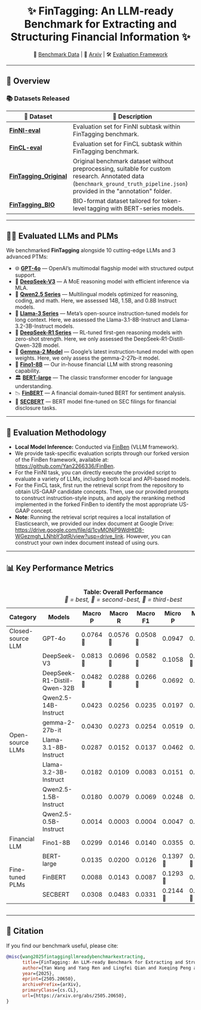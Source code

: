 <!-- Title -->
<h1 align="center">✨ FinTagging: An LLM-ready Benchmark for Extracting and Structuring Financial Information ✨</h1>

<p align="center">
  📁 <a href="https://huggingface.co/datasets/TheFinAI/FinTagging_Original">Benchmark Data</a> | 📖 <a href="#">Arxiv</a> | 🛠️ <a href="https://github.com/The-FinAI/FinBen">Evaluation Framework</a>
</p>

---

## 🌟 Overview

### 📚 Datasets Released

| 📂 Dataset | 📝 Description |
|------------|----------------|
| [**FinNI-eval**](https://huggingface.co/datasets/TheFinAI/FinNI-eval) | Evaluation set for FinNI subtask within FinTagging benchmark. |
| [**FinCL-eval**](https://huggingface.co/datasets/TheFinAI/FinCL-eval) | Evaluation set for FinCL subtask within FinTagging benchmark. |
| [**FinTagging_Original**](https://huggingface.co/datasets/TheFinAI/FinTagging_Original) | Original benchmark dataset without preprocessing, suitable for custom research. Annotated data (`benchmark_ground_truth_pipeline.json`) provided in the "annotation" folder. |
| [**FinTagging_BIO**](https://huggingface.co/datasets/TheFinAI/FinTagging_BIO) | BIO-format dataset tailored for token-level tagging with BERT-series models. |

---

## 🧑‍💻 Evaluated LLMs and PLMs
We benchmarked **FinTagging** alongside 10 cutting-edge LLMs and 3 advanced PTMs:

- 🌐 **[GPT-4o](https://platform.openai.com/docs/models#gpt-4o)** — OpenAI’s multimodal flagship model with structured output support.
- 🚀 **[DeepSeek-V3](https://huggingface.co/deepseek-ai/DeepSeek-V3)** — A MoE reasoning model with efficient inference via MLA.
- 🧠 **[Qwen2.5 Series](https://huggingface.co/Qwen)** — Multilingual models optimized for reasoning, coding, and math. Here, we assessed 14B, 1.5B, and 0.8B Instruct models.
- 🦙 **[Llama-3 Series](https://huggingface.co/meta-llama)** — Meta’s open-source instruction-tuned models for long context. Here, we assessed the Llama-3.1-8B-Instruct and Llama-3.2-3B-Instruct models.
- 🧭 **[DeepSeek-R1 Series](https://huggingface.co/deepseek-ai)** — RL-tuned first-gen reasoning models with zero-shot strength. Here, we only assessed the DeepSeek-R1-Distill-Qwen-32B model.
- 🧪 **[Gemma-2 Model](https://huggingface.co/google/gemma-2-27b-it)** — Google’s latest instruction-tuned model with open weights. Here, we only assess the gemma-2-27b-it model.
- 💎 **[Fino1-8B](https://huggingface.co/TheFinAI/Fino1-8B)** — Our in-house financial LLM with strong reasoning capability.
- 🏛️ **[BERT-large](https://huggingface.co/google-bert/bert-large-uncased)** — The classic transformer encoder for language understanding.
- 📉 **[FinBERT](https://huggingface.co/ProsusAI/finbert)** — A financial domain-tuned BERT for sentiment analysis.
- 🧾 **[SECBERT](https://huggingface.co/nlpaueb/sec-bert-base)** — BERT model fine-tuned on SEC filings for financial disclosure tasks.


---

## 📌 Evaluation Methodology
- **Local Model Inference:** Conducted via [FinBen](https://github.com/The-FinAI/FinBen) (VLLM framework).
- We provide task-specific evaluation scripts through our forked version of the FinBen framework, available at: https://github.com/Yan2266336/FinBen.
- For the FinNI task, you can directly execute the provided script to evaluate a variety of LLMs, including both local and API-based models.
- For the FinCL task, first run the retrieval script from the repository to obtain US-GAAP candidate concepts. Then, use our provided prompts to construct instruction-style inputs, and apply the reranking method implemented in the forked FinBen to identify the most appropriate US-GAAP concept.
- **Note**: Running the retrieval script requires a local installation of Elasticsearch, we provided our index document at Google Drive: https://drive.google.com/file/d/1cyMONjP9WdHtD8-WGezmgh_LNhbY3qtR/view?usp=drive_link. However, you can construct your own index document instead of using ours.

---

## 📊 Key Performance Metrics

<div style="font-size: 10px; overflow-x: auto; width: 100%;">
  <table>
    <caption><strong>Table: Overall Performance</strong><br>
    <em>🥇 = best, 🥈 = second-best, 🥉 = third-best</em>
    </caption>
    <thead>
      <tr>
        <th>Category</th>
        <th>Models</th>
        <th>Macro P</th>
        <th>Macro R</th>
        <th>Macro F1</th>
        <th>Micro P</th>
        <th>Micro R</th>
        <th>Micro F1</th>
      </tr>
    </thead>
    <tbody>
      <tr>
        <td>Closed-source LLM</td>
        <td>GPT-4o</td>
        <td>0.0764 🥈</td>
        <td>0.0576 🥈</td>
        <td>0.0508 🥈</td>
        <td>0.0947</td>
        <td>0.0788</td>
        <td>0.0860</td>
      </tr>
      <tr>
        <td rowspan="8">Open-source LLMs</td>
        <td>DeepSeek-V3</td>
        <td>0.0813 🥇</td>
        <td>0.0696 🥇</td>
        <td>0.0582 🥇</td>
        <td>0.1058</td>
        <td>0.1217 🥉</td>
        <td>0.1132 🥉</td>
      </tr>
      <tr>
        <td>DeepSeek-R1-Distill-Qwen-32B</td>
        <td>0.0482 🥉</td>
        <td>0.0288 🥉</td>
        <td>0.0266 🥉</td>
        <td>0.0692</td>
        <td>0.0223</td>
        <td>0.0337</td>
      </tr>
      <tr>
        <td>Qwen2.5-14B-Instruct</td>
        <td>0.0423</td>
        <td>0.0256</td>
        <td>0.0235</td>
        <td>0.0197</td>
        <td>0.0133</td>
        <td>0.0159</td>
      </tr>
      <tr>
        <td>gemma-2-27b-it</td>
        <td>0.0430</td>
        <td>0.0273</td>
        <td>0.0254</td>
        <td>0.0519</td>
        <td>0.0453</td>
        <td>0.0483</td>
      </tr>
      <tr>
        <td>Llama-3.1-8B-Instruct</td>
        <td>0.0287</td>
        <td>0.0152</td>
        <td>0.0137</td>
        <td>0.0462</td>
        <td>0.0154</td>
        <td>0.0231</td>
      </tr>
      <tr>
        <td>Llama-3.2-3B-Instruct</td>
        <td>0.0182</td>
        <td>0.0109</td>
        <td>0.0083</td>
        <td>0.0151</td>
        <td>0.0102</td>
        <td>0.0121</td>
      </tr>
      <tr>
        <td>Qwen2.5-1.5B-Instruct</td>
        <td>0.0180</td>
        <td>0.0079</td>
        <td>0.0069</td>
        <td>0.0248</td>
        <td>0.0060</td>
        <td>0.0096</td>
      </tr>
      <tr>
        <td>Qwen2.5-0.5B-Instruct</td>
        <td>0.0014</td>
        <td>0.0003</td>
        <td>0.0004</td>
        <td>0.0047</td>
        <td>0.0001</td>
        <td>0.0002</td>
      </tr>
      <tr>
        <td>Financial LLM</td>
        <td>Fino1-8B</td>
        <td>0.0299</td>
        <td>0.0146</td>
        <td>0.0140</td>
        <td>0.0355</td>
        <td>0.0133</td>
        <td>0.0193</td>
      </tr>
      <tr>
        <td rowspan="3">Fine-tuned PLMs</td>
        <td>BERT-large</td>
        <td>0.0135</td>
        <td>0.0200</td>
        <td>0.0126</td>
        <td>0.1397 🥈</td>
        <td>0.1145 🥈</td>
        <td>0.1259 🥈</td>
      </tr>
      <tr>
        <td>FinBERT</td>
        <td>0.0088</td>
        <td>0.0143</td>
        <td>0.0087</td>
        <td>0.1293 🥉</td>
        <td>0.0963</td>
        <td>0.1104</td>
      </tr>
      <tr>
        <td>SECBERT</td>
        <td>0.0308</td>
        <td>0.0483</td>
        <td>0.0331</td>
        <td>0.2144 🥇</td>
        <td>0.2146 🥇</td>
        <td>0.2145 🥇</td>
      </tr>
    </tbody>
</table>
</div>



---

## 📖 Citation

If you find our benchmark useful, please cite:

```bibtex
@misc{wang2025fintaggingllmreadybenchmarkextracting,
      title={FinTagging: An LLM-ready Benchmark for Extracting and Structuring Financial Information}, 
      author={Yan Wang and Yang Ren and Lingfei Qian and Xueqing Peng and Keyi Wang and Yi Han and Dongji Feng and Xiao-Yang Liu and Jimin Huang and Qianqian Xie},
      year={2025},
      eprint={2505.20650},
      archivePrefix={arXiv},
      primaryClass={cs.CL},
      url={https://arxiv.org/abs/2505.20650}, 
}

